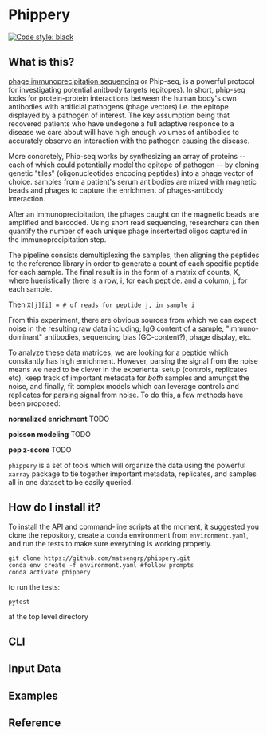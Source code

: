 # Phippery

[![Code style: black](https://img.shields.io/badge/code%20style-black-000000.svg)](https://github.com/psf/black)

## What is this?

[phage immunoprecipitation sequencing](https://www.nature.com/articles/s41596-018-0025-6)
or Phip-seq,
is a powerful protocol for investigating potential anitbody targets (epitopes).
In short, phip-seq looks for protein-protein interactions between
the human body's own antibodies with artificial pathogens (phage vectors) i.e.
the epitope displayed by a pathogen of interest.
The key assumption being that recovered patients who have
undegone a full adaptive responce to a disease we care about
will have high enough volumes of antibodies to accurately observe an
interaction with the pathogen causing the disease.

More concretely, Phip-seq works by
synthesizing an array of proteins
-- each of which could potentially model the epitope of pathogen --
by cloning genetic "tiles" (oligonucleotides encoding peptides)
into a phage vector of choice.
samples from a patient's serum antibodies are mixed with
magnetic beads and phages
to capture the enrichment of phages-antibody interaction.

After an immunoprecipitation, the phages caught on the magnetic beads are
amplified and barcoded.
Using short read sequencing,
researchers can then quantify the number of
each unique phage inserterted oligos
captured in the immunoprecipitation step.

The pipeline consists demultiplexing the samples,
then aligning the peptides to the reference library in order to
generate a count of each specific peptide for each sample. The final
result is in the form of a matrix of counts, X, where hueristically
there is a row, i, for each peptide.
and a column, j, for each sample.

Then `X[j][i] = # of reads for peptide j, in sample i`

From this experiment, there are obvious sources from which we can expect noise
in the resulting raw data including;
IgG content of a sample,
"immuno-dominant" antibodies,
sequencing bias (GC-content?),
phage display,
etc.

To analyze these data matrices, we are looking for
a peptide which consitantly has high enrichment.
However, parsing the signal from the noise means we need to be
clever in the experiental setup (controls, replicates etc),
keep track of important metadata
for _both_ samples and amungst the noise,
and finally, fit complex models which can leverage controls
and replicates for parsing signal from noise. To do this, a few
methods have been proposed:

**normalized enrichment**
TODO

**poisson modeling**
TODO

**pep z-score**
TODO

`phippery` is a set of tools which will organize the data using the
powerful `xarray` package to tie together important metadata, replicates,
and samples all in one dataset to be easily queried.

## How do I install it?

To install the API and command-line scripts at the moment,
it suggested you clone the repository, create a conda
environment from `environment.yaml`, and run the tests to make
sure everything is working properly.

```
git clone https://github.com/matsengrp/phippery.git
conda env create -f environment.yaml #follow prompts
conda activate phippery
```

to run the tests:
```
pytest
```
at the top level directory

## CLI

## Input Data

## Examples

## Reference



